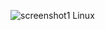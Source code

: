 ![screenshot1 Linux](https://user-images.githubusercontent.com/24923693/42531870-67ccfed8-8485-11e8-8e89-d3a7fd5a7e6b.png)
